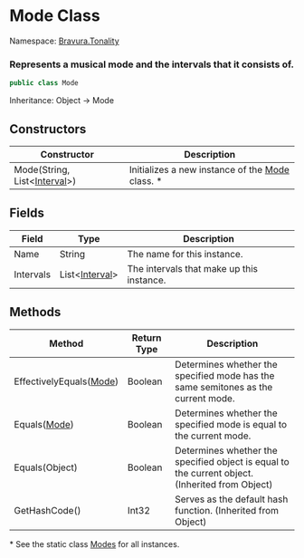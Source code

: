 # Mode Class

Namespace: [Bravura.Tonality](./Bravura.Tonality.md)

### Represents a musical mode and the intervals that it consists of.

```csharp
public class Mode
```

Inheritance: Object -> Mode

## Constructors
| Constructor | Description |
| --- | --- |
| Mode(String, List<[Interval](./Interval.md)>) | Initializes a new instance of the [Mode](./Mode.md) class. * |

## Fields
| Field | Type | Description |
| --- | --- | --- |
| Name | String | The name for this instance. |
| Intervals | List<[Interval](./Interval.md)> | The intervals that make up this instance. |

## Methods
| Method | Return Type | Description |
| --- | --- | --- |
| EffectivelyEquals([Mode](./Mode.md)) | Boolean | Determines whether the specified mode has the same semitones as the current mode. |
| Equals([Mode](./Mode.md)) | Boolean | Determines whether the specified mode is equal to the current mode. |
| Equals(Object) | Boolean | Determines whether the specified object is equal to the current object. (Inherited from Object) |
| GetHashCode() | Int32 | Serves as the default hash function. (Inherited from Object) |

\* See the static class [Modes](./Modes.md) for all instances.
